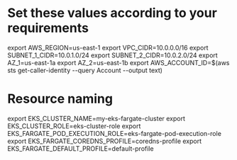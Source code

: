 # Set these values according to your requirements

export AWS_REGION=us-east-1
export VPC_CIDR=10.0.0.0/16
export SUBNET_1_CIDR=10.0.1.0/24
export SUBNET_2_CIDR=10.0.2.0/24
export AZ_1=us-east-1a
export AZ_2=us-east-1b
export AWS_ACCOUNT_ID=$(aws sts get-caller-identity --query Account --output text)

# Resource naming

export EKS_CLUSTER_NAME=my-eks-fargate-cluster
export EKS_CLUSTER_ROLE=eks-cluster-role
export EKS_FARGATE_POD_EXECUTION_ROLE=eks-fargate-pod-execution-role
export EKS_FARGATE_COREDNS_PROFILE=coredns-profile
export EKS_FARGATE_DEFAULT_PROFILE=default-profile
